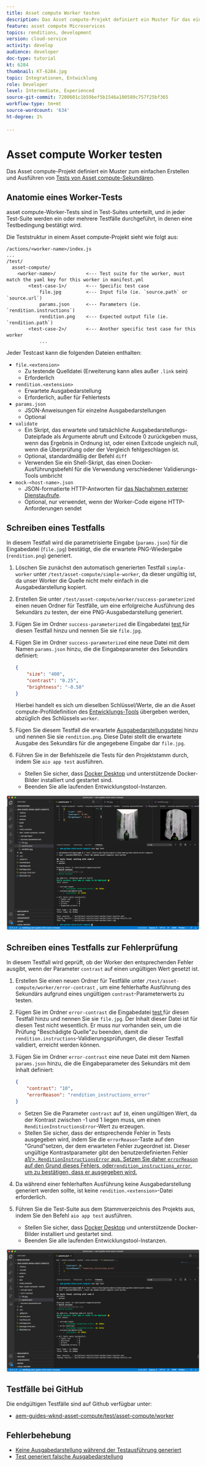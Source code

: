 ```yaml
---
title: Asset compute Worker testen
description: Das Asset compute-Projekt definiert ein Muster für das einfache Erstellen und Ausführen von Tests von Asset compute-Workern.
feature: asset compute Microservices
topics: renditions, development
version: cloud-service
activity: develop
audience: developer
doc-type: tutorial
kt: 6284
thumbnail: KT-6284.jpg
topic: Integrationen, Entwicklung
role: Developer
level: Intermediate, Experienced
source-git-commit: 7200601c1b59bef5b1546a100589c757f25bf365
workflow-type: tm+mt
source-wordcount: '634'
ht-degree: 1%

---
```



# Asset compute Worker testen

Das Asset compute-Projekt definiert ein Muster zum einfachen Erstellen und Ausführen von [Tests von Asset compute-Sekundären](https://experienceleague.adobe.com/docs/asset-compute/using/extend/test-custom-application.html).

## Anatomie eines Worker-Tests

asset compute-Worker-Tests sind in Test-Suites unterteilt, und in jeder Test-Suite werden ein oder mehrere Testfälle durchgeführt, in denen eine Testbedingung bestätigt wird.

Die Teststruktur in einem Asset compute-Projekt sieht wie folgt aus:

```
/actions/<worker-name>/index.js
...
/test/
  asset-compute/
    <worker-name>/           <--- Test suite for the worker, must match the yaml key for this worker in manifest.yml
        <test-case-1>/       <--- Specific test case 
            file.jpg         <--- Input file (ie. `source.path` or `source.url`)
            params.json      <--- Parameters (ie. `rendition.instructions`)
            rendition.png    <--- Expected output file (ie. `rendition.path`)
        <test-case-2>/       <--- Another specific test case for this worker
            ...
```

Jeder Testcast kann die folgenden Dateien enthalten:

+ `file.<extension>`
   + Zu testende Quelldatei (Erweiterung kann alles außer `.link` sein)
   + Erforderlich
+ `rendition.<extension>`
   + Erwartete Ausgabedarstellung
   + Erforderlich, außer für Fehlertests
+ `params.json`
   + JSON-Anweisungen für einzelne Ausgabedarstellungen
   + Optional
+ `validate`
   + Ein Skript, das erwartete und tatsächliche Ausgabedarstellungs-Dateipfade als Argumente abruft und Exitcode 0 zurückgeben muss, wenn das Ergebnis in Ordnung ist, oder einen Exitcode ungleich null, wenn die Überprüfung oder der Vergleich fehlgeschlagen ist.
   + Optional, standardmäßig der Befehl `diff`
   + Verwenden Sie ein Shell-Skript, das einen Docker-Ausführungsbefehl für die Verwendung verschiedener Validierungs-Tools umbricht
+ `mock-<host-name>.json`
   + JSON-formatierte HTTP-Antworten für [das Nachahmen externer Dienstaufrufe](https://www.mock-server.com/mock_server/creating_expectations.html).
   + Optional, nur verwendet, wenn der Worker-Code eigene HTTP-Anforderungen sendet

## Schreiben eines Testfalls

In diesem Testfall wird die parametrisierte Eingabe (`params.json`) für die Eingabedatei (`file.jpg`) bestätigt, die die erwartete PNG-Wiedergabe (`rendition.png`) generiert.

1. Löschen Sie zunächst den automatisch generierten Testfall `simple-worker` unter `/test/asset-compute/simple-worker`, da dieser ungültig ist, da unser Worker die Quelle nicht mehr einfach in die Ausgabedarstellung kopiert.
1. Erstellen Sie unter `/test/asset-compute/worker/success-parameterized` einen neuen Ordner für Testfälle, um eine erfolgreiche Ausführung des Sekundärs zu testen, der eine PNG-Ausgabedarstellung generiert.
1. Fügen Sie im Ordner `success-parameterized` die Eingabedatei [test ](./assets/test/success-parameterized/file.jpg) für diesen Testfall hinzu und nennen Sie sie `file.jpg`.
1. Fügen Sie im Ordner `success-parameterized` eine neue Datei mit dem Namen `params.json` hinzu, die die Eingabeparameter des Sekundärs definiert:

   ```json
   { 
       "size": "400",
       "contrast": "0.25",
       "brightness": "-0.50"
   }
   ```

   Hierbei handelt es sich um dieselben Schlüssel/Werte, die an die Asset compute-Profildefinition des [Entwicklungs-Tools](../develop/development-tool.md) übergeben werden, abzüglich des Schlüssels `worker`.

1. Fügen Sie diesem Testfall die erwartete [Ausgabedarstellungsdatei](./assets/test/success-parameterized/rendition.png) hinzu und nennen Sie sie `rendition.png`. Diese Datei stellt die erwartete Ausgabe des Sekundärs für die angegebene Eingabe dar `file.jpg`.
1. Führen Sie in der Befehlszeile die Tests für den Projektstamm durch, indem Sie `aio app test` ausführen.
   + Stellen Sie sicher, dass [Docker Desktop](../set-up/development-environment.md#docker) und unterstützende Docker-Bilder installiert und gestartet sind.
   + Beenden Sie alle laufenden Entwicklungstool-Instanzen.

![Test - Erfolg  ](./assets/test/success-parameterized/result.png)

## Schreiben eines Testfalls zur Fehlerprüfung

In diesem Testfall wird geprüft, ob der Worker den entsprechenden Fehler ausgibt, wenn der Parameter `contrast` auf einen ungültigen Wert gesetzt ist.

1. Erstellen Sie einen neuen Ordner für Testfälle unter `/test/asset-compute/worker/error-contrast` , um eine fehlerhafte Ausführung des Sekundärs aufgrund eines ungültigen `contrast`-Parameterwerts zu testen.
1. Fügen Sie im Ordner `error-contrast` die Eingabedatei [test ](./assets/test/error-contrast/file.jpg) für diesen Testfall hinzu und nennen Sie sie `file.jpg`. Der Inhalt dieser Datei ist für diesen Test nicht wesentlich. Er muss nur vorhanden sein, um die Prüfung &quot;Beschädigte Quelle&quot;zu beenden, damit die `rendition.instructions`-Validierungsprüfungen, die dieser Testfall validiert, erreicht werden können.
1. Fügen Sie im Ordner `error-contrast` eine neue Datei mit dem Namen `params.json` hinzu, die die Eingabeparameter des Sekundärs mit dem Inhalt definiert:

   ```json
   {
       "contrast": "10",
       "errorReason": "rendition_instructions_error"
   }
   ```

   + Setzen Sie die Parameter `contrast` auf `10`, einen ungültigen Wert, da der Kontrast zwischen -1 und 1 liegen muss, um einen `RenditionInstructionsError`-Wert zu erzeugen.
   + Stellen Sie sicher, dass der entsprechende Fehler in Tests ausgegeben wird, indem Sie die `errorReason`-Taste auf den &quot;Grund&quot;setzen, der dem erwarteten Fehler zugeordnet ist. Dieser ungültige Kontrastparameter gibt den benutzerdefinierten Fehler [a1/>, `RenditionInstructionsError` aus. Setzen Sie daher `errorReason` auf den Grund dieses Fehlers, oder`rendition_instructions_error`, um zu bestätigen, dass er ausgegeben wird.](../develop/worker.md#errors)

1. Da während einer fehlerhaften Ausführung keine Ausgabedarstellung generiert werden sollte, ist keine `rendition.<extension>`-Datei erforderlich.
1. Führen Sie die Test-Suite aus dem Stammverzeichnis des Projekts aus, indem Sie den Befehl `aio app test` ausführen.
   + Stellen Sie sicher, dass [Docker Desktop](../set-up/development-environment.md#docker) und unterstützende Docker-Bilder installiert und gestartet sind.
   + Beenden Sie alle laufenden Entwicklungstool-Instanzen.

![Test - Fehlerkontrast](./assets/test/error-contrast/result.png)

## Testfälle bei GitHub

Die endgültigen Testfälle sind auf Github verfügbar unter:

+ [aem-guides-wknd-asset-compute/test/asset-compute/worker](https://github.com/adobe/aem-guides-wknd-asset-compute/tree/master/test/asset-compute/worker)

## Fehlerbehebung

+ [Keine Ausgabedarstellung während der Testausführung generiert](../troubleshooting.md#test-no-rendition-generated)
+ [Test generiert falsche Ausgabedarstellung](../troubleshooting.md#tests-generates-incorrect-rendition)

